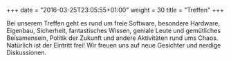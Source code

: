 +++
date = "2016-03-25T23:05:55+01:00"
weight = 30
title = "Treffen"
+++

Bei unserem Treffen geht es rund um freie Software, besondere Hardware, Eigenbau, Sicherheit, fantastisches Wissen, 
geniale Leute und gemütliches Beisamensein, Politik der Zukunft und andere Aktivitäten rund ums Chaos. 
Natürlich ist der Eintritt frei! Wir freuen uns auf neue Gesichter und nerdige Diskussionen.
